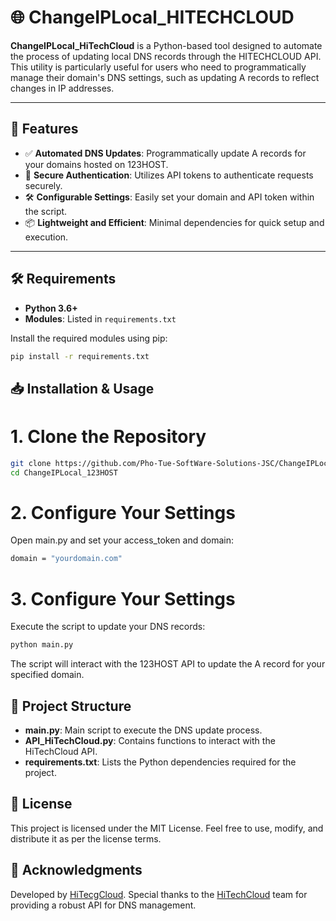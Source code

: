 # 🌐 ChangeIPLocal_HITECHCLOUD

**ChangeIPLocal_HiTechCloud** is a Python-based tool designed to automate the process of updating local DNS records through the HITECHCLOUD API. This utility is particularly useful for users who need to programmatically manage their domain's DNS settings, such as updating A records to reflect changes in IP addresses.

---

## 🚀 Features

- ✅ **Automated DNS Updates**: Programmatically update A records for your domains hosted on 123HOST.
- 🔐 **Secure Authentication**: Utilizes API tokens to authenticate requests securely.
- 🛠️ **Configurable Settings**: Easily set your domain and API token within the script.
- 📦 **Lightweight and Efficient**: Minimal dependencies for quick setup and execution.

---

## 🛠️ Requirements

- **Python 3.6+**
- **Modules**: Listed in `requirements.txt`

Install the required modules using pip:

```bash
pip install -r requirements.txt
```

## 📥 Installation & Usage
# 1. Clone the Repository
```bash
git clone https://github.com/Pho-Tue-SoftWare-Solutions-JSC/ChangeIPLocal_HiTechCloud.git
cd ChangeIPLocal_123HOST
```
# 2. Configure Your Settings
Open main.py and set your access_token and domain:
```bash
domain = "yourdomain.com"
```
# 3. Configure Your Settings
Execute the script to update your DNS records:
```bash
python main.py
```
The script will interact with the 123HOST API to update the A record for your specified domain.

## 📂 Project Structure
- **main.py**: Main script to execute the DNS update process.
- **API_HiTechCloud.py**: Contains functions to interact with the HiTechCloud API.
- **requirements.txt**: Lists the Python dependencies required for the project.

## 📄 License
This project is licensed under the MIT License. Feel free to use, modify, and distribute it as per the license terms.

## 🙌 Acknowledgments
Developed by [HiTecgCloud](https://github.com/Pho-Tue-SoftWare-Solutions-JSC). Special thanks to the [HiTechCloud](https://hitechcloud.vn/) team for providing a robust API for DNS management.
